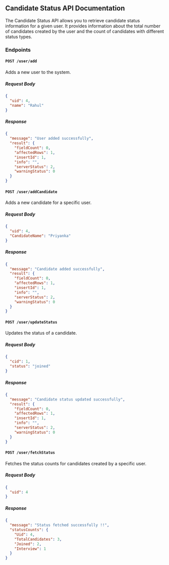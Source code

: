 
## Candidate Status API Documentation

The Candidate Status API allows you to retrieve candidate status information for a given user. It provides information about the total number of candidates created by the user and the count of candidates with different status types.




### Endpoints

#### `POST /user/add`

Adds a new user to the system.

##### Request Body

```json
{
  "uid": 4,
  "name": "Rahul"
}
```

##### Response

```json
{
  "message": "User added successfully",
  "result": {
    "fieldCount": 0,
    "affectedRows": 1,
    "insertId": 1,
    "info": "",
    "serverStatus": 2,
    "warningStatus": 0
  }
}
```

#### `POST /user/addCandidate`

Adds a new candidate for a specific user.

##### Request Body

```json
{
  "uid": 4,
  "CandidateName": "Priyanka"
}
```

##### Response

```json
{
  "message": "Candidate added successfully",
  "result": {
    "fieldCount": 0,
    "affectedRows": 1,
    "insertId": 1,
    "info": "",
    "serverStatus": 2,
    "warningStatus": 0
  }
}
```

#### `POST /user/updateStatus`

Updates the status of a candidate.

##### Request Body

```json
{
  "cid": 1,
  "status": "joined"
}
```

##### Response

```json
{
  "message": "Candidate status updated successfully",
  "result": {
    "fieldCount": 0,
    "affectedRows": 1,
    "insertId": 1,
    "info": "",
    "serverStatus": 2,
    "warningStatus": 0
  }
}
```

#### `POST /user/fetchStatus`

Fetches the status counts for candidates created by a specific user.

##### Request Body

```json
{
  "uid": 4
}
```

##### Response

```json
{
  "message": "Status fetched successfully !!",
  "statusCounts": {
    "Uid": 4,
    "TotalCandidates": 3,
    "Joined": 2,
    "Interview": 1
  }
}
```

